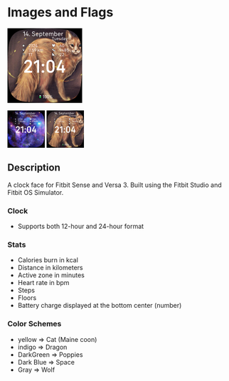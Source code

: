 #  Images and Flags

<img src="CAT.png" alt="Flag_and_Image-screenshot" style="zoom:50%;" />

<img src="SPACE.png" alt="Flag_and_Image-screenshot_SPACE" style="zoom:25%;" /> <img src="CAT.png" alt="Flag_and_Image-screenshot_CAT" style="zoom:25%;" />




## Description

A clock face for Fitbit Sense and Versa 3. Built using the Fitbit Studio and Fitbit OS Simulator.

### Clock

- Supports both 12-hour and 24-hour format

### Stats

- Calories burn in kcal
- Distance in kilometers
- Active zone in minutes
- Heart rate in bpm
- Steps
- Floors
- Battery charge displayed at the bottom center (number)

### Color Schemes

- yellow => Cat (Maine coon)
- indigo => Dragon
- DarkGreen => Poppies
- Dark Blue => Space
- Gray => Wolf

